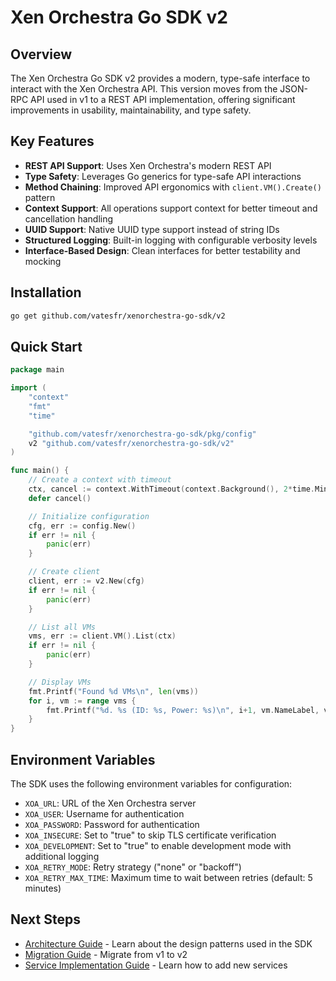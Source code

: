 # Xen Orchestra Go SDK v2

## Overview

The Xen Orchestra Go SDK v2 provides a modern, type-safe interface to interact with the Xen Orchestra API. This version moves from the JSON-RPC API used in v1 to a REST API implementation, offering significant improvements in usability, maintainability, and type safety.

## Key Features

- **REST API Support**: Uses Xen Orchestra's modern REST API
- **Type Safety**: Leverages Go generics for type-safe API interactions
- **Method Chaining**: Improved API ergonomics with `client.VM().Create()` pattern
- **Context Support**: All operations support context for better timeout and cancellation handling
- **UUID Support**: Native UUID type support instead of string IDs
- **Structured Logging**: Built-in logging with configurable verbosity levels
- **Interface-Based Design**: Clean interfaces for better testability and mocking

## Installation

```bash
go get github.com/vatesfr/xenorchestra-go-sdk/v2
```

## Quick Start

```go
package main

import (
    "context"
    "fmt"
    "time"

    "github.com/vatesfr/xenorchestra-go-sdk/pkg/config"
    v2 "github.com/vatesfr/xenorchestra-go-sdk/v2"
)

func main() {
    // Create a context with timeout
    ctx, cancel := context.WithTimeout(context.Background(), 2*time.Minute)
    defer cancel()

    // Initialize configuration
    cfg, err := config.New()
    if err != nil {
        panic(err)
    }

    // Create client
    client, err := v2.New(cfg)
    if err != nil {
        panic(err)
    }

    // List all VMs
    vms, err := client.VM().List(ctx)
    if err != nil {
        panic(err)
    }

    // Display VMs
    fmt.Printf("Found %d VMs\n", len(vms))
    for i, vm := range vms {
        fmt.Printf("%d. %s (ID: %s, Power: %s)\n", i+1, vm.NameLabel, vm.ID, vm.PowerState)
    }
}
```

## Environment Variables

The SDK uses the following environment variables for configuration:

- `XOA_URL`: URL of the Xen Orchestra server
- `XOA_USER`: Username for authentication
- `XOA_PASSWORD`: Password for authentication
- `XOA_INSECURE`: Set to "true" to skip TLS certificate verification
- `XOA_DEVELOPMENT`: Set to "true" to enable development mode with additional logging
- `XOA_RETRY_MODE`: Retry strategy ("none" or "backoff")
- `XOA_RETRY_MAX_TIME`: Maximum time to wait between retries (default: 5 minutes)

## Next Steps

- [Architecture Guide](02-architecture.md) - Learn about the design patterns used in the SDK
- [Migration Guide](03-migration-guide.md) - Migrate from v1 to v2
- [Service Implementation Guide](04-service-implementation.md) - Learn how to add new services